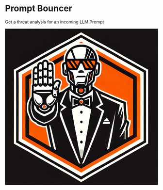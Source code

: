 # Prompt Bouncer

Get a threat analysis for an incoming LLM Prompt


![alt text](https://github.com/Prediction-by-Invention/promptbouncer/blob/main/doc/img/promptbouncer-logo.png)
